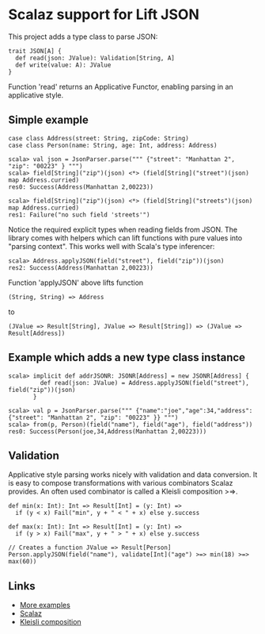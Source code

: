 Scalaz support for Lift JSON
============================

This project adds a type class to parse JSON:

    trait JSON[A] {
      def read(json: JValue): Validation[String, A]
      def write(value: A): JValue
    }

Function 'read' returns an Applicative Functor, enabling parsing in an applicative style.

Simple example
--------------

    case class Address(street: String, zipCode: String)
    case class Person(name: String, age: Int, address: Address)
  
    scala> val json = JsonParser.parse(""" {"street": "Manhattan 2", "zip": "00223" } """)
    scala> field[String]("zip")(json) <*> (field[String]("street")(json) map Address.curried)
    res0: Success(Address(Manhattan 2,00223))

    scala> field[String]("zip")(json) <*> (field[String]("streets")(json) map Address.curried)
    res1: Failure("no such field 'streets'")

Notice the required explicit types when reading fields from JSON. The library comes with helpers which
can lift functions with pure values into "parsing context". This works well with Scala's type inferencer:

    scala> Address.applyJSON(field("street"), field("zip"))(json)
    res2: Success(Address(Manhattan 2,00223))

Function 'applyJSON' above lifts function 

    (String, String) => Address 

to

    (JValue => Result[String], JValue => Result[String]) => (JValue => Result[Address])

Example which adds a new type class instance
--------------------------------------------

    scala> implicit def addrJSONR: JSONR[Address] = new JSONR[Address] {
             def read(json: JValue) = Address.applyJSON(field("street"), field("zip"))(json)
           }

    scala> val p = JsonParser.parse(""" {"name":"joe","age":34,"address":{"street": "Manhattan 2", "zip": "00223" }} """)
    scala> from(p, Person)(field("name"), field("age"), field("address"))
    res0: Success(Person(joe,34,Address(Manhattan 2,00223)))

Validation
----------

Applicative style parsing works nicely with validation and data conversion. It is easy to compose 
transformations with various combinators Scalaz provides. An often used combinator is called a Kleisli 
composition >=>.

    def min(x: Int): Int => Result[Int] = (y: Int) => 
      if (y < x) Fail("min", y + " < " + x) else y.success

    def max(x: Int): Int => Result[Int] = (y: Int) => 
      if (y > x) Fail("max", y + " > " + x) else y.success

    // Creates a function JValue => Result[Person]
    Person.applyJSON(field("name"), validate[Int]("age") >=> min(18) >=> max(60))

Links
-----

* [More examples](https://github.com/lift/framework/tree/joni_json_scalaz/core/json-scalaz/src/test/scala/net/lifweb/json/scalaz)
* [Scalaz](http://code.google.com/p/scalaz/)
* [Kleisli composition](http://www.haskell.org/hoogle/?hoogle=%28a+-%3E+m+b%29+-%3E+%28b+-%3E+m+c%29+-%3E+%28a+-%3E+m+c%29)
